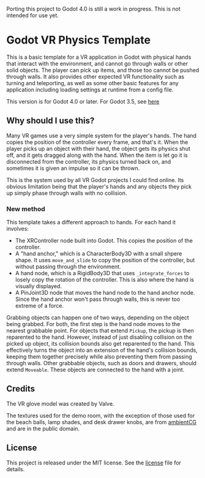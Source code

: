 Porting this project to Godot 4.0 is still a work in progress. This is not intended for use yet.

# Godot VR Physics Template
This is a basic template for a VR application in Godot with physical hands that interact with the environment, and cannot go through walls or other solid objects. The player can pick up items, and those too cannot be pushed through walls. It also provides other expected VR functionality such as turning and teleporting, as well as some other basic features for any application including loading settings at runtime from a config file.

This version is for Godot 4.0 or later. For Godot 3.5, see [here](https://github.com/jtnicholl/godot3-vr-physics-template)

## Why should I use this?
Many VR games use a very simple system for the player's hands. The hand copies the position of the controller every frame, and that's it. When the player picks up an object with their hand, the object gets its physics shut off, and it gets dragged along with the hand. When the item is let go it is disconnected from the controller, its physics turned back on, and sometimes it is given an impulse so it can be thrown.

This is the system used by all VR Godot projects I could find online. Its obvious limitation being that the player's hands and any objects they pick up simply phase through walls with no collision.
### New method
This template takes a different approach to hands. For each hand it involves:
- The XRController node built into Godot. This copies the position of the controller.
- A "hand anchor," which is a CharacterBody3D with a small shpere shape. It uses `move_and_slide` to copy the position of the controller, but without passing through the environment.
- A hand node, which is a RigidBody3D that uses `_integrate_forces` to losely copy the rotation of the controller. This is also where the hand is visually displayed.
- A PinJoint3D node that moves the hand node to the hand anchor node. Since the hand anchor won't pass through walls, this is never too extreme of a force.

Grabbing objects can happen one of two ways, depending on the object being grabbed. For both, the first step is the hand node moves to the nearest grabbable point.
For objects that extend `Pickup`, the pickup is then reparented to the hand. However, instead of just disabling collision on the picked up object, its collision bounds also get reparented to the hand. This effectively turns the object into an extension of the hand's collision bounds, keeping them together precisely while also preventing them from passing through walls.
Other grabbable objects, such as doors and drawers, should extend `Moveable`. These objects are connected to the hand with a joint.

## Credits
The VR glove model was created by Valve.

The textures used for the demo room, with the exception of those used for the beach balls, lamp shades, and desk drawer knobs, are from [ambientCG](https://ambientcg.com/) and are in the public domain.

## License
This project is released under the MIT license. See the [license](LICENSE) file for details.
